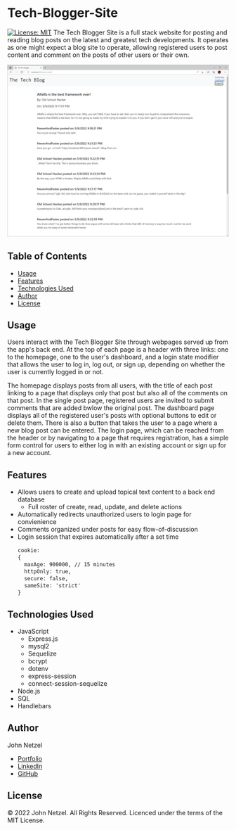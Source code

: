# Tech-Blogger-Site
[![License: MIT](https://img.shields.io/badge/License-MIT-yellow.svg)](https://opensource.org/licenses/MIT)
The Tech Blogger Site is a full stack website for posting and reading blog posts on the latest and greatest tech developments. It operates as one might expect a blog site to operate, allowing registered users to post content and comment on the posts of other users or their own.

![Screencap of Tech Blogger Site showing typical use case](/assets/images/tech-blog-site-screenshot.jpg)

## Table of Contents

* [Usage](#usage)
* [Features](#features)
* [Technologies Used](#technologies-used)
* [Author](#author)
* [License](#license)


## Usage

Users interact with the Tech Blogger Site through webpages served up from the app's back end. At the top of each page is a header with three links: one to the homepage, one to the user's dashboard, and a login state modifier that allows the user to log in, log out, or sign up, depending on whether the user is currently logged in or not.

The homepage displays posts from all users, with the title of each post linking to a page that displays only that post but also all of the comments on that post. In the single post page, registered users are invited to submit comments that are added bwlow the original post. The dashboard page displays all of the registered user's posts with optional buttons to edit or delete them. There is also a button that takes the user to a page where a new blog post can be entered. The login page, which can be reached from the header or by navigating to a page that requires registration, has a simple form control for users to either log in with an existing account or sign up for a new account.


## Features

* Allows users to create and upload topical text content to a back end database
  * Full roster of create, read, update, and delete actions
* Automatically redirects unauthorized users to login page for convienience
* Comments organized under posts for easy flow-of-discussion
* Login session that expires automatically after a set time
  ```JS
  cookie:
  {
    maxAge: 900000, // 15 minutes
    httpOnly: true,
    secure: false,
    sameSite: 'strict'
  }
  ```


## Technologies Used

* JavaScript
  * Express.js
  * mysql2
  * Sequelize
  * bcrypt
  * dotenv
  * express-session
  * connect-session-sequelize
* Node.js
* SQL
* Handlebars


## Author

John Netzel
* [Portfolio](https://commiedog.github.io/my-portfolio/)
* [LinkedIn](https://www.linkedin.com/in/john-netzel-481112129/)
* [GitHub](https://github.com/CommieDog)


## License
&copy; 2022 John Netzel. All Rights Reserved. Licenced under the terms of the MIT License.
